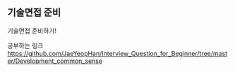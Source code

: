 ## 기술면접 준비
기술면접 준비하기!

공부하는 링크
https://github.com/JaeYeopHan/Interview_Question_for_Beginner/tree/master/Development_common_sense